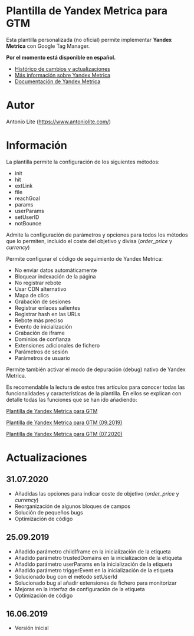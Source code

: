 # Plantilla de Yandex Metrica para GTM

Esta plantilla personalizada (no oficial) permite implementar **Yandex Metrica** con Google Tag Manager.

**Por el momento está disponible en español.**

- [Histórico de cambios y actualizaciones](https://www.antoniolite.com/plantilla-de-yandex-metrica-para-gtm/)
- [Más información sobre Yandex Metrica](https://metrica.yandex.com)
- [Documentación de Yandex Metrica](https://yandex.com/support/metrica/index.html)

# Autor

Antonio Lite (https://www.antoniolite.com/)

# Información

La plantilla permite la configuración de los siguientes métodos:

- init
- hit
- extLink
- file
- reachGoal
- params
- userParams
- setUserID
- notBounce

Admite la configuración de parámetros y opciones para todos los métodos que lo permiten, incluido el coste del objetivo y divisa (_order\_price_ y _currency_)

Permite configurar el código de seguimiento de Yandex Metrica:

- No enviar datos automáticamente
- Bloquear indexación de la página
- No registrar rebote
- Usar CDN alternativo
- Mapa de clics
- Grabación de sesiones
- Registrar enlaces salientes
- Registrar hash en las URLs
- Rebote más preciso
- Evento de inicialización
- Grabación de iframe
- Dominios de confianza
- Extensiones adicionales de fichero
- Parámetros de sesión
- Parámetros de usuario

Permite también activar el modo de depuración (debug) nativo de Yandex Metrica.

Es recomendable la lectura de estos tres artículos para conocer todas las funcionalidades y características de la plantilla. En ellos se explican con detalle todas las funciones que se han ido añadiendo:

[Plantilla de Yandex Metrica para GTM](https://www.antoniolite.com/2019/06/plantilla-de-yandex-metrica-para-gtm/)

[Plantilla de Yandex Metrica para GTM (09.2019)](https://www.antoniolite.com/2019/09/plantilla-de-yandex-metrica-para-gtm-09-2019/)

[Plantilla de Yandex Metrica para GTM (07.2020)](https://www.antoniolite.com/2020/07/plantilla-de-yandex-metrica-para-gtm-07-2020)

# Actualizaciones

## 31.07.2020

- Añadidas las opciones para indicar coste de objetivo (_order\_price_ y _currency_)
- Reorganización de algunos bloques de campos
- Solución de pequeños bugs
- Optimización de código

## 25.09.2019

- Añadido parámetro childIframe en la inicialización de la etiqueta
- Añadido parámetro trustedDomains en la inicialización de la etiqueta
- Añadido parámetro userParams en la inicialización de la etiqueta
- Añadido parámetro triggerEvent en la inicialización de la etiqueta
- Solucionado bug con el método setUserId
- Solucionado bug al añadir extensiones de fichero para monitorizar
- Mejoras en la interfaz de configuración de la etiqueta
- Optimización de código

## 16.06.2019

- Versión inicial


